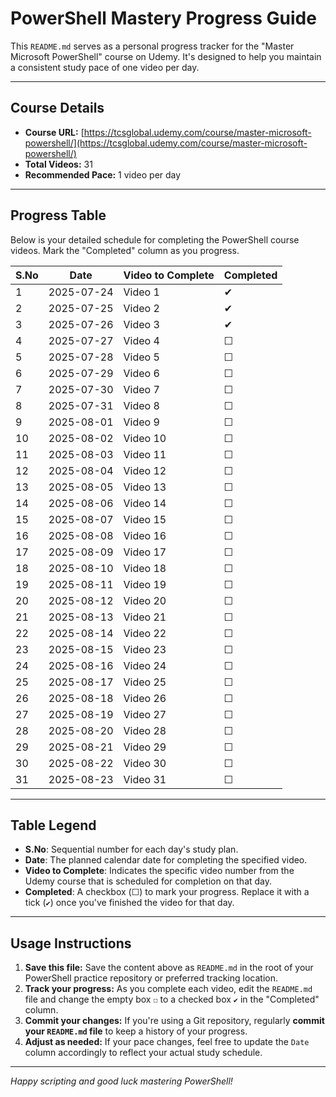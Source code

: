 # PowerShell Mastery Progress Guide

This `README.md` serves as a personal progress tracker for the "Master Microsoft PowerShell" course on Udemy. It's designed to help you maintain a consistent study pace of one video per day.

---

## Course Details

* **Course URL:** [https://tcsglobal.udemy.com/course/master-microsoft-powershell/](https://tcsglobal.udemy.com/course/master-microsoft-powershell/)
* **Total Videos:** 31
* **Recommended Pace:** 1 video per day

---

## Progress Table

Below is your detailed schedule for completing the PowerShell course videos. Mark the "Completed" column as you progress.

| S.No | Date | Video to Complete | Completed |
|------|------------|-------------------------------|-----------|
| 1 | 2025-07-24 | Video 1 | ✔ |
| 2 | 2025-07-25 | Video 2 | ✔ |
| 3 | 2025-07-26 | Video 3 | ✔ |
| 4 | 2025-07-27 | Video 4 | ☐ |
| 5 | 2025-07-28 | Video 5 | ☐ |
| 6 | 2025-07-29 | Video 6 | ☐ |
| 7 | 2025-07-30 | Video 7 | ☐ |
| 8 | 2025-07-31 | Video 8 | ☐ |
| 9 | 2025-08-01 | Video 9 | ☐ |
| 10 | 2025-08-02 | Video 10 | ☐ |
| 11 | 2025-08-03 | Video 11 | ☐ |
| 12 | 2025-08-04 | Video 12 | ☐ |
| 13 | 2025-08-05 | Video 13 | ☐ |
| 14 | 2025-08-06 | Video 14 | ☐ |
| 15 | 2025-08-07 | Video 15 | ☐ |
| 16 | 2025-08-08 | Video 16 | ☐ |
| 17 | 2025-08-09 | Video 17 | ☐ |
| 18 | 2025-08-10 | Video 18 | ☐ |
| 19 | 2025-08-11 | Video 19 | ☐ |
| 20 | 2025-08-12 | Video 20 | ☐ |
| 21 | 2025-08-13 | Video 21 | ☐ |
| 22 | 2025-08-14 | Video 22 | ☐ |
| 23 | 2025-08-15 | Video 23 | ☐ |
| 24 | 2025-08-16 | Video 24 | ☐ |
| 25 | 2025-08-17 | Video 25 | ☐ |
| 26 | 2025-08-18 | Video 26 | ☐ |
| 27 | 2025-08-19 | Video 27 | ☐ |
| 28 | 2025-08-20 | Video 28 | ☐ |
| 29 | 2025-08-21 | Video 29 | ☐ |
| 30 | 2025-08-22 | Video 30 | ☐ |
| 31 | 2025-08-23 | Video 31 | ☐ |

---

## Table Legend

* **S.No**: Sequential number for each day's study plan.
* **Date**: The planned calendar date for completing the specified video.
* **Video to Complete**: Indicates the specific video number from the Udemy course that is scheduled for completion on that day.
* **Completed**: A checkbox (☐) to mark your progress. Replace it with a tick (`✔`) once you've finished the video for that day.

---

## Usage Instructions

1.  **Save this file:** Save the content above as `README.md` in the root of your PowerShell practice repository or preferred tracking location.
2.  **Track your progress:** As you complete each video, edit the `README.md` file and change the empty box `☐` to a checked box `✔` in the "Completed" column.
3.  **Commit your changes:** If you're using a Git repository, regularly **commit your `README.md` file** to keep a history of your progress.
4.  **Adjust as needed:** If your pace changes, feel free to update the `Date` column accordingly to reflect your actual study schedule.

---

*Happy scripting and good luck mastering PowerShell!*
